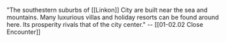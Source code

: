 "The southestern suburbs of [[Linkon]] City are built near the sea and mountains. Many luxurious villas and holiday resorts can be found around here. Its prosperity rivals that of the city center." -- [[01-02.02 Close Encounter]]